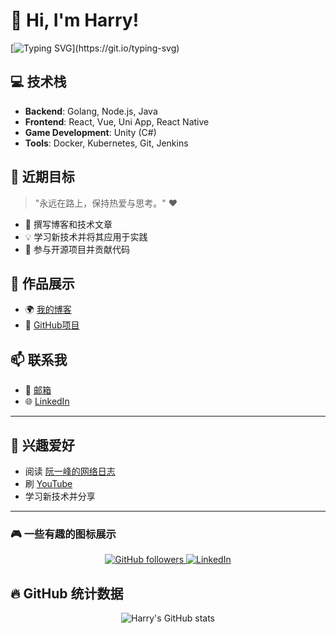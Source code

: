 # 👋 Hi, I'm **Harry**!

[![Typing SVG](https://readme-typing-svg.demolab.com?font=Fira+Code&size=20&duration=4000&pause=1000&color=00CFFF&background=FFFFFF00&center=true&vCenter=true&width=435&lines=欢迎来到我的Github主页!;很高兴+认识你!;希望我的代码帮到你~)](https://git.io/typing-svg)

## 💻 技术栈
- **Backend**: Golang, Node.js, Java
- **Frontend**: React, Vue, Uni App, React Native
- **Game Development**: Unity (C#)
- **Tools**: Docker, Kubernetes, Git, Jenkins

## 🌱 近期目标
> "永远在路上，保持热爱与思考。" ❤️

- 📝 撰写博客和技术文章
- 💡 学习新技术并将其应用于实践
- 🚀 参与开源项目并贡献代码

## 🔨 作品展示
- 🌍 [我的博客](https://harry.ocybers.com)  
- 📂 [GitHub项目](https://github.com/harry)  

## 📫 联系我
- 📧 [邮箱](mailto:hl396276621@gmail.com)  
- 🌐 [LinkedIn](https://www.linkedin.com/in/harry)  

---

## 🖤 兴趣爱好
- 阅读 [阮一峰的网络日志](https://www.ruanyifeng.com/blog/)
- 刷 [YouTube](https://www.youtube.com)
- 学习新技术并分享

---

### 🎮 一些有趣的图标展示
<p align="center">
  <a href="https://www.github.com/harry" target="_blank">
    <img src="https://img.shields.io/github/followers/harry?style=social" alt="GitHub followers" />
  </a>
  <a href="https://www.linkedin.com/in/harry" target="_blank">
    <img src="https://img.shields.io/badge/LinkedIn-Profile-blue?style=social&logo=linkedin" alt="LinkedIn" />
  </a>
</p>

## 🔥 GitHub 统计数据
<p align="center">
  <img src="https://github-readme-stats.vercel.app/api?username=harry&show_icons=true&theme=radical" alt="Harry's GitHub stats" />
</p>
